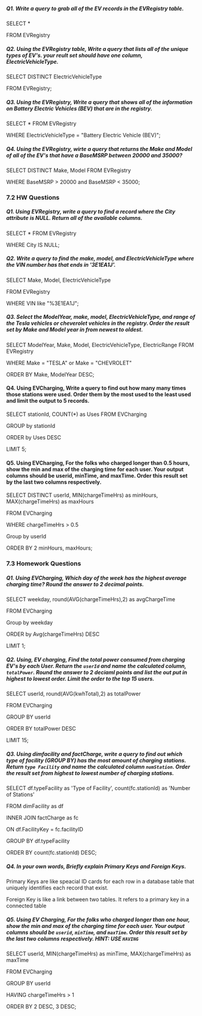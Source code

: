 ##### Q1. Write a query to grab all of the EV records in the EVRegistry table.

SELECT *

FROM EVRegistry 

##### Q2. Using the EVRegistry table, Write a query that lists all of the unique types of EV's. your reult set should have one column, ElectricVehicleType.

SELECT DISTINCT ElectricVehicleType 

FROM EVRegistry;

##### Q3. Using the EVRegistry, Write a query that shows all of the information on Battery Electric Vehicles (BEV) that are in the registry.

SELECT * FROM EVRegistry

WHERE ElectricVehicleType = "Battery Electric Vehicle (BEV)";

##### Q4. Using the EVRegistry, wirte a query that returns the Make and Model of all of the EV's that have a BaseMSRP between 20000 and 35000?

SELECT DISTINCT Make, Model FROM EVRegistry

WHERE BaseMSRP > 20000 and BaseMSRP < 35000;

### 7.2 HW Questions

##### Q1. Using EVRegistry, write a query to find a record where the City attribute is NULL. Return all of the available columns.

SELECT * FROM EVRegistry

WHERE City IS NULL;

##### Q2. Write a query to find the make, model, and ElectricVehicleType where the VIN number has that ends in '3E1EA1J'.

SELECT Make, Model, ElectricVehicleType

FROM EVRegistry

WHERE VIN like "%3E1EA1J";

##### Q3. Select the ModelYear, make, model, ElectricVehicleType, and range of the Tesla vehicles or cheverolet vehicles in the registry. Order the result set by Make and Model year in from newest to oldest.

SELECT ModelYear, Make, Model, ElectricVehicleType, ElectricRange FROM EVRegistry

WHERE Make = "TESLA" or  Make = "CHEVROLET"

ORDER BY Make, ModelYear DESC;

#### Q4. Using EVCharging, Write a query to find out how many many times those stations were used. Order them by the most used to the least used and limit the output to 5 records.

SELECT stationId, COUNT(*) as Uses FROM EVCharging

GROUP by stationId

ORDER by Uses DESC

LIMIT 5;

#### Q5. Using EVCharging, For the folks who charged longer than 0.5 hours, show the min and max of the charging time for each user. Your output columns should be userid, minTime, and maxTime. Order this result set by the last two columns respectively.

SELECT DISTINCT userId, MIN(chargeTimeHrs) as minHours, MAX(chargeTimeHrs) as maxHours

FROM EVCharging

WHERE chargeTimeHrs > 0.5

Group by userId

ORDER BY 2 minHours, maxHours;

### 7.3 Homework Questions


##### Q1. Using EVCharging, Which day of the week has the highest average charging time? Round the answer to 2 decimal points.

SELECT weekday, round(AVG(chargeTimeHrs),2) as avgChargeTime 

FROM EVCharging

Group by weekday

ORDER by Avg(chargeTimeHrs) DESC

LIMIT 1;


##### Q2. Using, EV charging, Find the total power consumed from charging EV's by each User. Return the `userId` and name the calculated column, `totalPower`. Round the answer to 2 deciaml points and list the out put in highest to lowest order. Limit the order to the top 15 users.

SELECT userId, round(AVG(kwhTotal),2) as totalPower 

FROM EVCharging

GROUP BY userId

ORDER BY totalPower DESC

LIMIT 15;


##### Q3. Using dimfacility and factCharge, write a query to find out which type of facility (GROUP BY) has the most amount of charging stations. Return `type Facility` and name the calculated column `numStation`. Order the result set from highest to lowest number of charging stations.

SELECT df.typeFacility as 'Type of Facility', count(fc.stationId) as 'Number of Stations'

FROM dimFacility as df

INNER JOIN factCharge as fc

ON df.FacilityKey = fc.facilityID

GROUP BY df.typeFacility

ORDER BY count(fc.stationId) DESC;


##### Q4. In your own words, Briefly explain Primary Keys and Foreign Keys.

Primary Keys are like speacial ID cards for each row in a database table that uniquely identifies each record that exist. 

Foreign Key is like a link between two tables. It refers to a primary key in a connected table


##### Q5. Using EV Charging, For the folks who charged longer than one hour, show the min and max of the charging time for each user. Your output columns should be `userid`, `minTime`, and `maxTime`. Order this result set by the last two columns respectively. HINT: USE `HAVING`

SELECT userId, MIN(chargeTimeHrs) as minTime, MAX(chargeTimeHrs) as maxTime

FROM EVCharging

GROUP BY userId

HAVING chargeTimeHrs > 1

ORDER BY 2 DESC, 3 DESC;


```python

```
